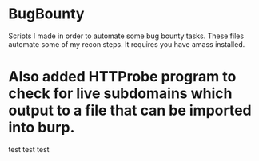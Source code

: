 # BugBounty
Scripts I made in order to automate some bug bounty tasks. These files automate some of my recon steps. It requires you have amass installed. 

# Also added HTTProbe program to check for live subdomains which output to a file that can be imported into burp.

test test test